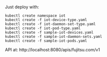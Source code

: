 Just deploy with:

```
kubectl create namespace iot
kubectl create -f iot-device-type.yaml
kubectl create -f iot-daemon-set-type.yaml
kubectl create -f iot-pod-type.yaml
kubectl create -f sample-iot-devices.yaml
kubectl create -f sample-iot-daemon-sets.yaml
kubectl create -f sample-iot-pods.yaml
```

API at: http://localhost:8080/apis/fujitsu.com/v1
